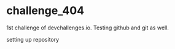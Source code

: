 # challenge_404

1st challenge of devchallenges.io.
Testing github and git as well.

setting up repository
